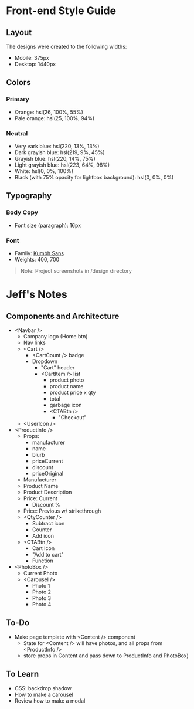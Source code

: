 # Front-end Style Guide

## Layout

The designs were created to the following widths:

- Mobile: 375px
- Desktop: 1440px

## Colors

### Primary

- Orange: hsl(26, 100%, 55%)
- Pale orange: hsl(25, 100%, 94%)

### Neutral

- Very vark blue: hsl(220, 13%, 13%)
- Dark grayish blue: hsl(219, 9%, 45%)
- Grayish blue: hsl(220, 14%, 75%)
- Light grayish blue: hsl(223, 64%, 98%)
- White: hsl(0, 0%, 100%)
- Black (with 75% opacity for lightbox background): hsl(0, 0%, 0%)

## Typography

### Body Copy

- Font size (paragraph): 16px

### Font

- Family: [Kumbh Sans](https://fonts.google.com/specimen/Kumbh+Sans)
- Weights: 400, 700

>Note: Project screenshots in /design directory


# Jeff's Notes
## Components and Architecture
- \<Navbar />
    - Company logo (Home btn)
    - Nav links
    - \<Cart />
        - \<CartCount /> badge
        - Dropdown
            - "Cart" header
            - \<CartItem /> list
                - product photo
                - product name
                - product price x qty
                - total
                - garbage icon
                - \<CTABtn />
                    - "Checkout"
    - \<UserIcon />
- \<ProductInfo />
    - Props:
        - manufacturer
        - name
        - blurb
        - priceCurrent
        - discount
        - priceOriginal
    - Manufacturer
    - Product Name
    - Product Description
    - Price: Current
        - Discount %
    - Price: Previous w/ strikethrough
    - \<QtyCounter />
        - Subtract icon
        - Counter
        - Add icon
    - \<CTABtn />
        - Cart Icon
        - "Add to cart"
        - Function
- \<PhotoBox />
    - Current Photo
    - \<Carousel />
        - Photo 1
        - Photo 2
        - Photo 3
        - Photo 4
## To-Do
- Make page template with \<Content /> component
    - State for \<Content /> will have photos, and all props from \<ProductInfo />
    - store props in Content and pass down to ProductInfo and PhotoBox)

## To Learn
- CSS: backdrop shadow
- How to make a carousel
- Review how to make a modal